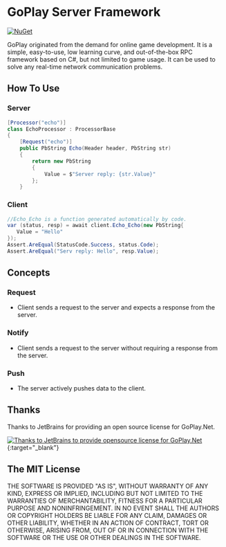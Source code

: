# GoPlay Server Framework

[![NuGet](https://img.shields.io/nuget/v/GoPlay.Server)](https://www.nuget.org/packages/GoPlay.Server)

GoPlay originated from the demand for online game development. It is a simple, easy-to-use, low learning curve, and out-of-the-box RPC framework based on C#, but not limited to game usage. It can be used to solve any real-time network communication problems.

## How To Use

### Server

```csharp
[Processor("echo")]
class EchoProcessor : ProcessorBase
{
    [Request("echo")]
    public PbString Echo(Header header, PbString str)
    {
        return new PbString
        {
            Value = $"Server reply: {str.Value}"
        };
    }
```

### Client

```csharp
//Echo_Echo is a function generated automatically by code.
var (status, resp) = await client.Echo_Echo(new PbString{
   Value = "Hello"
});
Assert.AreEqual(StatusCode.Success, status.Code);
Assert.AreEqual("Serv reply: Hello", resp.Value);
```

## Concepts

### Request

- Client sends a request to the server and expects a response from the server.

### Notify

- Client sends a request to the server without requiring a response from the server.

### Push

- The server actively pushes data to the client.

## Thanks

Thanks to JetBrains for providing an open source license for GoPlay.Net.

[![Thanks to JetBrains to provide opensource license for GoPlay.Net](https://resources.jetbrains.com/storage/products/company/brand/logos/jb_beam.svg)](https://jb.gg/OpenSourceSupport){:target="_blank"}

## The MIT License

THE SOFTWARE IS PROVIDED "AS IS", WITHOUT WARRANTY OF ANY KIND, EXPRESS OR IMPLIED, INCLUDING BUT NOT LIMITED TO THE WARRANTIES OF MERCHANTABILITY, FITNESS FOR A PARTICULAR PURPOSE AND NONINFRINGEMENT. IN NO EVENT SHALL THE AUTHORS OR COPYRIGHT HOLDERS BE LIABLE FOR ANY CLAIM, DAMAGES OR OTHER LIABILITY, WHETHER IN AN ACTION OF CONTRACT, TORT OR OTHERWISE, ARISING FROM, OUT OF OR IN CONNECTION WITH THE SOFTWARE OR THE USE OR OTHER DEALINGS IN THE SOFTWARE.